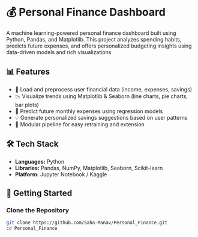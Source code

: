 # 💰 Personal Finance Dashboard

A machine learning-powered personal finance dashboard built using Python, Pandas, and Matplotlib. This project analyzes spending habits, predicts future expenses, and offers personalized budgeting insights using data-driven models and rich visualizations.

## 📊 Features

- 📁 Load and preprocess user financial data (income, expenses, savings)
- 📉 Visualize trends using Matplotlib & Seaborn (line charts, pie charts, bar plots)
- 🧠 Predict future monthly expenses using regression models
- 💡 Generate personalized savings suggestions based on user patterns
- 🔄 Modular pipeline for easy retraining and extension

## 🛠️ Tech Stack

- **Languages:** Python
- **Libraries:** Pandas, NumPy, Matplotlib, Seaborn, Scikit-learn
- **Platform:** Jupyter Notebook / Kaggle

## 🚀 Getting Started

### Clone the Repository
```bash
git clone https://github.com/Saha-Manav/Personal_Finance.git
cd Personal_Finance
